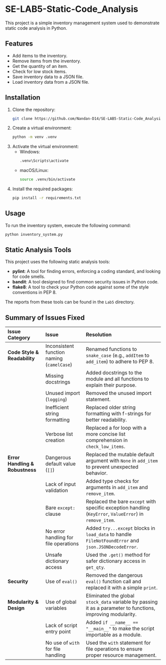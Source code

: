 # SE-LAB5-Static-Code_Analysis

This project is a simple inventory management system used to demonstrate static code analysis in Python.

## Features

- Add items to the inventory.
- Remove items from the inventory.
- Get the quantity of an item.
- Check for low stock items.
- Save inventory data to a JSON file.
- Load inventory data from a JSON file.

## Installation

1.  Clone the repository:
    ```bash
    git clone https://github.com/Nandan-D14/SE-LAB5-Static-Code_Analysis.git
    ```
2.  Create a virtual environment:
    ```bash
    python -m venv .venv
    ```
3.  Activate the virtual environment:
    -   Windows:
        ```bash
        .venv\Scripts\activate
        ```
    -   macOS/Linux:
        ```bash
        source .venv/bin/activate
        ```
4.  Install the required packages:
    ```bash
    pip install -r requirements.txt
    ```

## Usage

To run the inventory system, execute the following command:

```bash
python inventory_system.py
```

## Static Analysis Tools

This project uses the following static analysis tools:

-   **pylint**: A tool for finding errors, enforcing a coding standard, and looking for code smells.
-   **bandit**: A tool designed to find common security issues in Python code.
-   **flake8**: A tool to check your Python code against some of the style conventions in PEP 8.

The reports from these tools can be found in the `Lab5` directory.

## Summary of Issues Fixed

| Issue Category | Issue | Resolution |
| :--- | :--- | :--- |
| **Code Style & Readability** | Inconsistent function naming (`camelCase`) | Renamed functions to `snake_case` (e.g., `addItem` to `add_item`) to adhere to PEP 8. |
| | Missing docstrings | Added docstrings to the module and all functions to explain their purpose. |
| | Unused import (`logging`) | Removed the unused import statement. |
| | Inefficient string formatting | Replaced older string formatting with f-strings for better readability. |
| | Verbose list creation | Replaced a for loop with a more concise list comprehension in `check_low_items`. |
| **Error Handling & Robustness** | Dangerous default value (`[]`) | Replaced the mutable default argument with `None` in `add_item` to prevent unexpected behavior. |
| | Lack of input validation | Added type checks for arguments in `add_item` and `remove_item`. |
| | Bare `except:` clause | Replaced the bare `except` with specific exception handling (`KeyError`, `ValueError`) in `remove_item`. |
| | No error handling for file operations | Added `try...except` blocks in `load_data` to handle `FileNotFoundError` and `json.JSONDecodeError`. |
| | Unsafe dictionary access | Used the `.get()` method for safer dictionary access in `get_qty`. |
| **Security** | Use of `eval()` | Removed the dangerous `eval()` function call and replaced it with a simple `print`. |
| **Modularity & Design** | Use of global variables | Eliminated the global `stock_data` variable by passing it as a parameter to functions, improving modularity. |
| | Lack of script entry point | Added `if __name__ == "__main__"` to make the script importable as a module. |
| | No use of `with` for file handling | Used the `with` statement for file operations to ensure proper resource management. |